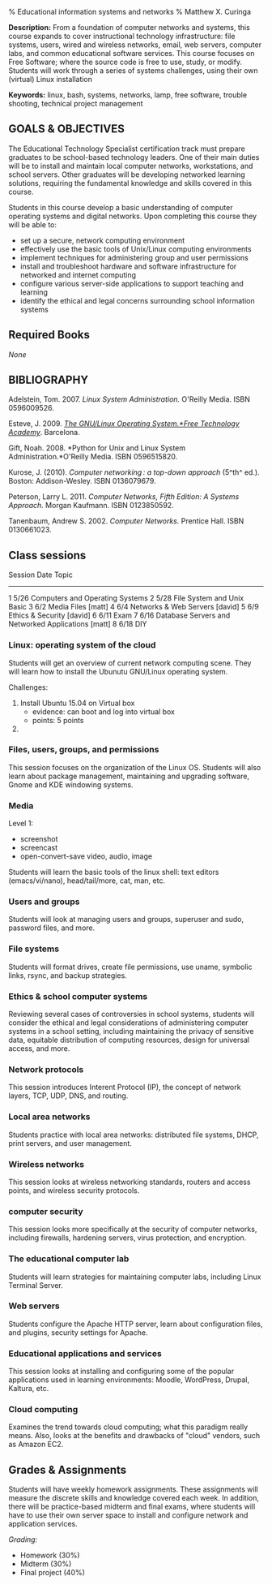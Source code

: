 % Educational information systems and networks
% Matthew X. Curinga


**Description:** From a foundation of computer networks and systems, this
course expands to cover instructional technology infrastructure: file systems,
users, wired and wireless networks, email, web servers, computer labs, and
common educational software services. This course focuses on Free Software;
where the source code is free to use, study, or modify. Students will work
through a series of systems challenges, using their own (virtual) Linux
installation

**Keywords:** linux, bash, systems, networks, lamp, free software, trouble shooting, technical project management

GOALS & OBJECTIVES
------------------

The Educational Technology Specialist certification track must prepare
graduates to be school-based technology leaders. One of their main
duties will be to install and maintain local computer networks,
workstations, and school servers. Other graduates will be developing
networked learning solutions, requiring the fundamental knowledge and
skills covered in this course.

Students in this course develop a basic understanding of computer
operating systems and digital networks. Upon completing this course they
will be able to:

-   set up a secure, network computing environment
-   effectively use the basic tools of Unix/Linux computing environments
-   implement techniques for administering group and user permissions
-   install and troubleshoot hardware and software infrastructure for
    networked and internet computing
-   configure various server-side applications to support teaching and
    learning
-   identify the ethical and legal concerns surrounding school
    information systems


Required Books
--------------
_None_

BIBLIOGRAPHY
------------

Adelstein, Tom. 2007. *Linux System Administration.* O'Reilly Media. ISBN
0596009526.

Esteve, J. 2009. _[The GNU/Linux Operating System.*Free Technology
Academy](http://ftacademy.org/materials/fsm/2#1)_. Barcelona.

Gift, Noah. 2008. *Python for Unix and Linux System
Administration.*O'Reilly Media. ISBN 0596515820. 

Kurose, J. (2010). *Computer networking : a top-down approach* (5^th^
ed.). Boston: Addison-Wesley. ISBN 0136079679.

Peterson, Larry L. 2011. *Computer Networks, Fifth Edition: A Systems
Approach.* Morgan Kaufmann. ISBN 0123850592.

Tanenbaum, Andrew S. 2002. *Computer Networks.* Prentice Hall. ISBN
0130661023.


Class sessions
--------------

Session   Date      Topic
-------   -------   ------
1         5/26      Computers and Operating Systems
2         5/28      File System and Unix Basic
3         6/2       Media Files [matt]
4         6/4       Networks & Web Servers [david]
5         6/9       Ethics & Security [david]
6         6/11      Exam
7         6/16      Database Servers and Networked Applications [matt]
8         6/18      DIY


### Linux: operating system of the cloud

Students will get an overview of current network computing scene. They
will learn how to install the Ubunutu GNU/Linux operating system.

Challenges:

1. Install Ubuntu 15.04 on Virtual box
    - evidence: can boot and log into virtual box
    - points: 5 points
2.   



### Files, users, groups, and permissions

This session focuses on the organization of the Linux OS. Students will
also learn about package management, maintaining and upgrading software,
Gnome and KDE windowing systems.

### Media


Level 1:

- screenshot
- screencast
- open-convert-save video, audio, image



Students will learn the basic tools of the linux shell: text editors
(emacs/vi/nano), head/tail/more, cat, man, etc.

### Users and groups

Students will look at managing users and groups, superuser and sudo,
password files, and more.

### File systems

Students will format drives, create file permissions, use uname,
symbolic links, rsync, and backup strategies.

### Ethics & school computer systems

Reviewing several cases of controversies in school systems, students
will consider the ethical and legal considerations of administering
computer systems in a school setting, including maintaining the privacy
of sensitive data, equitable distribution of computing resources, design
for universal access, and more.

### Network protocols

This session introduces Interent Protocol (IP), the concept of network
layers, TCP, UDP, DNS, and routing.

### Local area networks

Students practice with local area networks: distributed file systems,
DHCP, print servers, and user management.

### Wireless networks

This session looks at wireless networking standards, routers and access
points, and wireless security protocols.

### computer security

This session looks more specifically at the security of computer
networks, including firewalls, hardening servers, virus protection, and
encryption.

### The educational computer lab

Students will learn strategies for maintaining computer labs, including
Linux Terminal Server.

### Web servers

Students configure the Apache HTTP server, learn about configuration
files, and plugins, security settings for Apache.


### Educational applications and services

This session looks at installing and configuring some of the popular
applications used in learning environments: Moodle, WordPress, Drupal,
Kaltura, etc.

### Cloud computing

Examines the trend towards cloud computing; what this paradigm really
means. Also, looks at the benefits and drawbacks of "cloud" vendors,
such as Amazon EC2.


Grades & Assignments
--------------------

Students will have weekly homework assignments. These assignments will
measure the discrete skills and knowledge covered each week. In
addition, there will be practice-based midterm and final exams, where
students will have to use their own server space to install and
configure network and application services.

*Grading:*

-   Homework (30%)
-   Midterm (30%)
-   Final project (40%)


